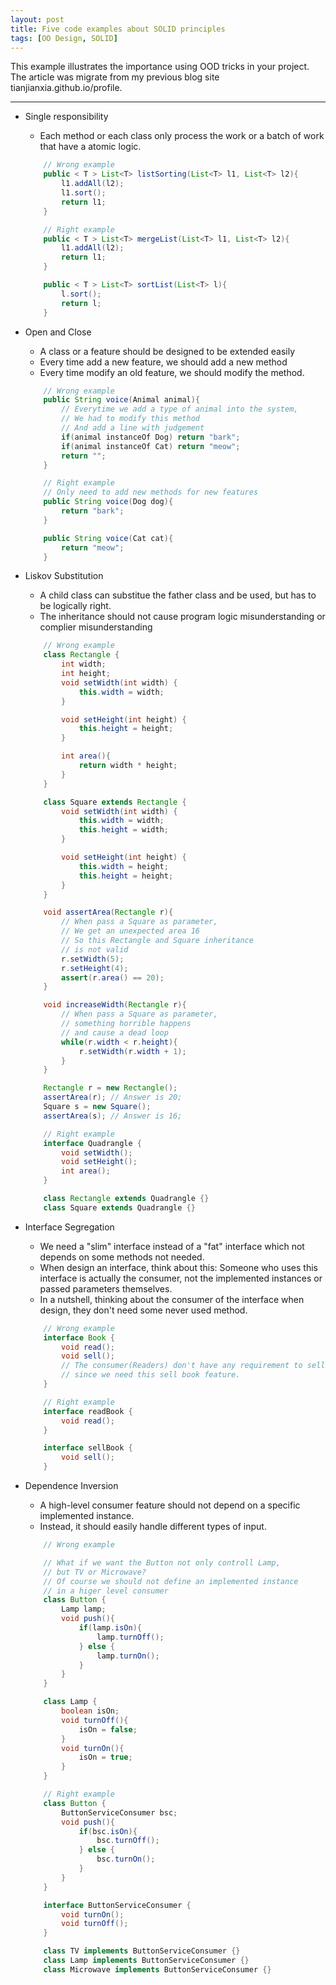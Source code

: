 ```yaml
---
layout: post
title: Five code examples about SOLID principles
tags: [OO Design, SOLID]
---
```


This example illustrates the importance using OOD tricks in your project. The article was migrate from my previous blog site tianjianxia.github.io/profile.

***

- Single responsibility

  - Each method or each class only process the work or a batch of work that have a atomic logic.

  ```java
      // Wrong example
      public < T > List<T> listSorting(List<T> l1, List<T> l2){
          l1.addAll(l2);
          l1.sort();
          return l1;
      }
  
      // Right example
      public < T > List<T> mergeList(List<T> l1, List<T> l2){
          l1.addAll(l2);
          return l1;
      }
  
      public < T > List<T> sortList(List<T> l){
          l.sort();
          return l;
      }
  ```

- Open and Close

  - A class or a feature should be designed to be extended easily
  - Every time add a new feature, we should add a new method
  - Every time modify an old feature, we should modify the method.

  ```java
      // Wrong example
      public String voice(Animal animal){
          // Everytime we add a type of animal into the system, 
          // We had to modify this method
          // And add a line with judgement
          if(animal instanceOf Dog) return "bark";
          if(animal instanceOf Cat) return "meow";
          return "";
      }
  
      // Right example
      // Only need to add new methods for new features
      public String voice(Dog dog){
          return "bark";
      }
  
      public String voice(Cat cat){
          return "meow";
      }
  ```

- Liskov Substitution

  - A child class can substitue the father class and be used, but has to be logically right.
  - The inheritance should not cause program logic misunderstanding or complier misunderstanding

  ```java
      // Wrong example
      class Rectangle {
          int width;
          int height;
          void setWidth(int width) {
              this.width = width;
          }
  
          void setHeight(int height) {
              this.height = height;
          }
  
          int area(){
              return width * height;
          }
      }
  
      class Square extends Rectangle {
          void setWidth(int width) {
              this.width = width;
              this.height = width;
          }
  
          void setHeight(int height) {
              this.width = height;
              this.height = height;
          }
      }
  
      void assertArea(Rectangle r){
          // When pass a Square as parameter, 
          // We get an unexpected area 16
          // So this Rectangle and Square inheritance 
          // is not valid
          r.setWidth(5);
          r.setHeight(4);
          assert(r.area() == 20);
      }
  
      void increaseWidth(Rectangle r){
          // When pass a Square as parameter, 
          // something horrible happens 
          // and cause a dead loop
          while(r.width < r.height){
              r.setWidth(r.width + 1);
          }
      }
  
      Rectangle r = new Rectangle();
      assertArea(r); // Answer is 20;
      Square s = new Square();
      assertArea(s); // Answer is 16;
  
      // Right example
      interface Quadrangle {
          void setWidth();
          void setHeight();
          int area();
      }
  
      class Rectangle extends Quadrangle {}
      class Square extends Quadrangle {}
  ```

- Interface Segregation

  - We need a "slim" interface instead of a "fat" interface which not depends on some methods not needed.
  - When design an interface, think about this: Someone who uses this interface is actually the consumer, not the implemented instances or passed parameters themselves.
  - In a nutshell, thinking about the consumer of the interface when design, they don't need some never used method.

  ```java
      // Wrong example
      interface Book {
          void read();
          void sell(); 
          // The consumer(Readers) don't have any requirement to sell a book, 
          // since we need this sell book feature.
      }
  
      // Right example
      interface readBook {
          void read();
      }
  
      interface sellBook {
          void sell();
      }
  ```

- Dependence Inversion

  - A high-level consumer feature should not depend on a specific implemented instance.
  - Instead, it should easily handle different types of input.

  ```java
      // Wrong example
  
      // What if we want the Button not only controll Lamp, 
      // but TV or Microwave?
      // Of course we should not define an implemented instance
      // in a higer level consumer
      class Button {
          Lamp lamp;
          void push(){
              if(lamp.isOn){
                  lamp.turnOff();
              } else {
                  lamp.turnOn();
              }
          }
      }
  
      class Lamp {
          boolean isOn;
          void turnOff(){
              isOn = false;
          }
          void turnOn(){
              isOn = true;
          }
      }
  
      // Right example
      class Button {
          ButtonServiceConsumer bsc;
          void push(){
              if(bsc.isOn){
                  bsc.turnOff();
              } else {
                  bsc.turnOn();
              }
          }
      }
  
      interface ButtonServiceConsumer {
          void turnOn();
          void turnOff();
      }
  
      class TV implements ButtonServiceConsumer {}
      class Lamp implements ButtonServiceConsumer {}
      class Microwave implements ButtonServiceConsumer {}
  ```

